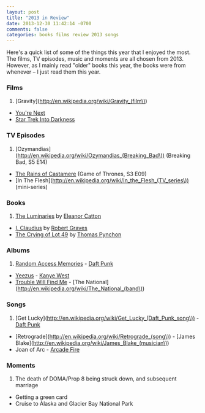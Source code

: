 ```yaml
---
layout: post
title: "2013 in Review"
date: 2013-12-30 11:42:14 -0700
comments: false
categories: books films review 2013 songs
---
```


Here's a quick list of some of the things this year that I enjoyed the most. The films, TV episodes, music and moments are all chosen from 2013. However, as I mainly read "older" books this year, the books were from whenever – I just read them this year.

### Films

1. [Gravity](http://en.wikipedia.org/wiki/Gravity_(film\))
- [You're Next](http://en.wikipedia.org/wiki/You%27re_Next)
- [Star Trek Into Darkness](http://en.wikipedia.org/wiki/Star_Trek_Into_Darkness)

### TV Episodes

1. [Ozymandias](http://en.wikipedia.org/wiki/Ozymandias_(Breaking_Bad\)) (Breaking Bad, S5 E14)
- [The Rains of Castamere](http://en.wikipedia.org/wiki/Rains_of_castamere) (Game of Thrones, S3 E09)
- [In The Flesh](http://en.wikipedia.org/wiki/In_the_Flesh_(TV_series\)) (mini-series)

### Books

1. [The Luminaries](http://en.wikipedia.org/wiki/The_Luminaries) by [Eleanor Catton](http://en.wikipedia.org/wiki/Eleanor_Catton)
- [I, Claudius](http://en.wikipedia.org/wiki/I,_Claudius) by [Robert Graves](http://en.wikipedia.org/wiki/Robert_Graves)
- [The Crying of Lot 49](http://en.wikipedia.org/wiki/The_Crying_of_Lot_49) by [Thomas Pynchon](http://en.wikipedia.org/wiki/Thomas_Pynchon)

### Albums

1. [Random Access Memories](http://en.wikipedia.org/wiki/Random_Access_Memories) - [Daft Punk](http://en.wikipedia.org/wiki/Daft_punk)
- [Yeezus](http://en.wikipedia.org/wiki/Yeezus) - [Kanye West](http://en.wikipedia.org/wiki/Kanye_west)
- [Trouble Will Find Me](http://en.wikipedia.org/wiki/Trouble_Will_Find_Me) - [The National](http://en.wikipedia.org/wiki/The_National_(band\))

### Songs

1. [Get Lucky](http://en.wikipedia.org/wiki/Get_Lucky_(Daft_Punk_song\)) - [Daft Punk](http://en.wikipedia.org/wiki/Daft_punk)
- [Retrograde](http://en.wikipedia.org/wiki/Retrograde_(song\)) - [James Blake](http://en.wikipedia.org/wiki/James_Blake_(musician\))
- Joan of Arc - [Arcade Fire](http://en.wikipedia.org/wiki/Arcade_fire)

### Moments

1. The death of DOMA/Prop 8 being struck down, and subsequent marriage
- Getting a green card
- Cruise to Alaska and Glacier Bay National Park